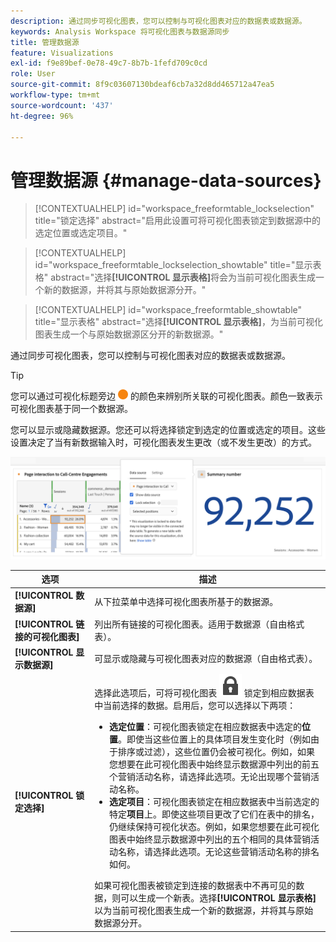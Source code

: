 ```yaml
---
description: 通过同步可视化图表，您可以控制与可视化图表对应的数据表或数据源。
keywords: Analysis Workspace 将可视化图表与数据源同步
title: 管理数据源
feature: Visualizations
exl-id: f9e89bef-0e78-49c7-8b7b-1fefd709c0cd
role: User
source-git-commit: 8f9c03607130bdeaf6cb7a32d8dd465712a47ea5
workflow-type: tm+mt
source-wordcount: '437'
ht-degree: 96%

---
```


# 管理数据源 {#manage-data-sources}

<!-- markdownlint-disable MD034 -->

>[!CONTEXTUALHELP]
>id="workspace_freeformtable_lockselection"
>title="锁定选择"
>abstract="启用此设置可将可视化图表锁定到数据源中的选定位置或选定项目。"

<!-- markdownlint-enable MD034 -->

<!-- markdownlint-disable MD034 -->

>[!CONTEXTUALHELP]
>id="workspace_freeformtable_lockselection_showtable"
>title="显示表格"
>abstract="选择&#x200B;**[!UICONTROL 显示表格]**&#x200B;将会为当前可视化图表生成一个新的数据源，并将其与原始数据源分开。"

<!-- markdownlint-enable MD034 -->

<!-- markdownlint-disable MD034 -->

>[!CONTEXTUALHELP]
>id="workspace_freeformtable_showtable"
>title="显示表格"
>abstract="选择&#x200B;**[!UICONTROL 显示表格]**，为当前可视化图表生成一个与原始数据源区分开的新数据源。"

<!-- markdownlint-enable MD034 -->



通过同步可视化图表，您可以控制与可视化图表对应的数据表或数据源。

>[!TIP]
>
>您可以通过可视化标题旁边 ![StatusOrange](/help/assets/icons/StatusOrange.svg) 的颜色来辨别所关联的可视化图表。颜色一致表示可视化图表基于同一个数据源。
>

您可以显示或隐藏数据源。您还可以将选择锁定到选定的位置或选定的项目。这些设置决定了当有新数据输入时，可视化图表发生更改（或不发生更改）的方式。

![显示下一节中描述的选项的数据源选项对话框。](assets/lock-selection.png)


| 选项 | 描述 |
|--- |--- |
| **[!UICONTROL 数据源]** | 从下拉菜单中选择可视化图表所基于的数据源。 |
| **[!UICONTROL 链接的可视化图表]** | 列出所有链接的可视化图表。适用于数据源（自由格式表）。 |
| **[!UICONTROL 显示数据源]** | 可显示或隐藏与可视化图表对应的数据源（自由格式表）。 |
| **[!UICONTROL 锁定选择]** | 选择此选项后，可将可视化图表 ![LockClosed](/help/assets/icons/LockClosed.svg) 锁定到相应数据表中当前选择的数据。启用后，您可以选择以下两项：  <ul><li>**选定位置**：可视化图表锁定在相应数据表中选定的&#x200B;**位置**。即使当这些位置上的具体项目发生变化时（例如由于排序或过滤），这些位置仍会被可视化。例如，如果您想要在此可视化图表中始终显示数据源中列出的前五个营销活动名称，请选择此选项。无论出现哪个营销活动名称。</li> <li>**选定项目**：可视化图表锁定在相应数据表中当前选定的特定&#x200B;**项目**&#x200B;上。即使这些项目更改了它们在表中的排名，仍继续保持可视化状态。例如，如果您想要在此可视化图表中始终显示数据源中列出的五个相同的具体营销活动名称，请选择此选项。无论这些营销活动名称的排名如何。</li></ul>如果可视化图表被锁定到连接的数据表中不再可见的数据，则可以生成一个新表。选择&#x200B;**[!UICONTROL 显示表格]**&#x200B;以为当前可视化图表生成一个新的数据源，并将其与原始数据源分开。 |
